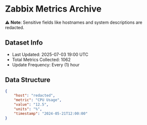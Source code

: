 # Zabbix Metrics Archive

⚠️ **Note**: Sensitive fields like hostnames and system descriptions are redacted.

## Dataset Info
- Last Updated: 2025-07-03 19:00 UTC
- Total Metrics Collected: 1062
- Update Frequency: Every (1) hour

## Data Structure
```json
{
    "host": "redacted",
    "metric": "CPU Usage",
    "value": "12.5",
    "units": "%",
    "timestamp": "2024-05-21T12:00:00"
}
```
